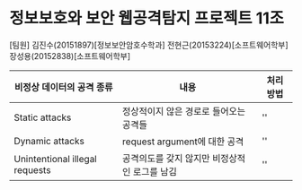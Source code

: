 # 정보보호와 보안 웹공격탐지 프로젝트 11조


[팀원]
김진수(20151897)[정보보안암호수학과]
전현근(20153224)[소프트웨어학부]
장성용(20152838)[소프트웨어학부]

|비정상 데이터의 공격 종류|내용|처리 방법
|-------------------------|---|--------|
|Static attacks|정상적이지 않은 경로로 들어오는 공격들|''|
|Dynamic attacks|request argument에 대한 공격|''|
|Unintentional illegal requests|공격의도를 갖지 않지만 비정상적인 로그를 남김|''|

